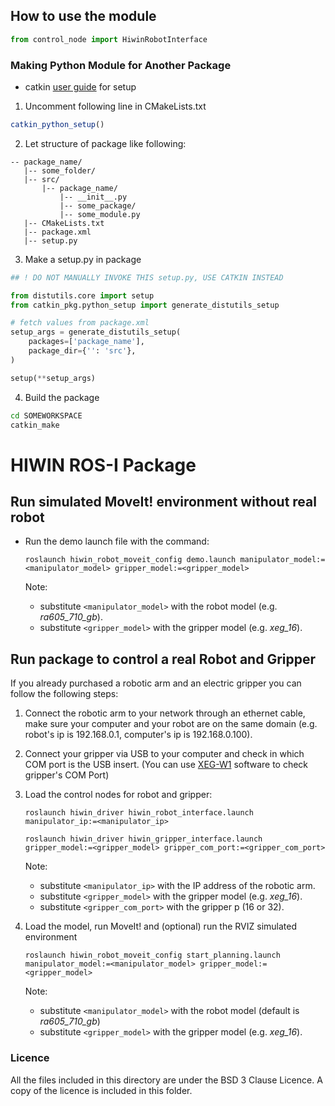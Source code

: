 ## How to use the module
```python
from control_node import HiwinRobotInterface
```
### Making Python Module for Another Package
* catkin [user guide](http://docs.ros.org/api/catkin/html/user_guide/setup_dot_py.html) for setup

1. Uncomment following line in CMakeLists.txt
```cmake
catkin_python_setup()
```

2. Let structure of package like following:
```
-- package_name/
   |-- some_folder/
   |-- src/
       |-- package_name/
           |-- __init__.py
           |-- some_package/
           |-- some_module.py
   |-- CMakeLists.txt
   |-- package.xml
   |-- setup.py
```

3. Make a setup.<span></span>py in package
```python
## ! DO NOT MANUALLY INVOKE THIS setup.py, USE CATKIN INSTEAD

from distutils.core import setup
from catkin_pkg.python_setup import generate_distutils_setup

# fetch values from package.xml
setup_args = generate_distutils_setup(
    packages=['package_name'],
    package_dir={'': 'src'},
)

setup(**setup_args)
```

4. Build the package
```bash
cd SOMEWORKSPACE
catkin_make
```


# HIWIN ROS-I Package
##  Run simulated MoveIt! environment without real robot
- Run the demo launch file with the command:

  `roslaunch hiwin_robot_moveit_config demo.launch manipulator_model:=<manipulator_model> gripper_model:=<gripper_model>`

  Note: 
     - substitute `<manipulator_model>` with the robot model (e.g. _ra605_710_gb_).
     - substitute `<gripper_model>` with the gripper model (e.g. _xeg_16_).

## Run package to control a real Robot and Gripper
If you already purchased a robotic arm and an electric gripper you can follow the following steps:

1. Connect the robotic arm to your network through an ethernet cable, make sure your computer and your robot are on the same domain (e.g. robot's ip is 192.168.0.1, computer's ip is 192.168.0.100).

1. Connect your gripper via USB to your computer and check in which COM port is the USB insert. (You can use [XEG-W1](https://www.hiwin.tw/support/ee/eg_software.aspx) software to check gripper's COM Port)

1. Load the control nodes for robot and gripper:

    `roslaunch hiwin_driver hiwin_robot_interface.launch manipulator_ip:=<manipulator_ip>`

    `roslaunch hiwin_driver hiwin_gripper_interface.launch gripper_model:=<gripper_model> gripper_com_port:=<gripper_com_port>`

    Note: 
     - substitute `<manipulator_ip>` with the IP address of the robotic arm.
     - substitute `<gripper_model>` with the gripper model (e.g. _xeg_16_).
     - substitute `<gripper_com_port>` with the gripper p (16 or 32).
     

1. Load the model, run MoveIt! and (optional) run the RVIZ simulated environment

    `roslaunch hiwin_robot_moveit_config start_planning.launch manipulator_model:=<manipulator_model> gripper_model:=<gripper_model>`

    Note: 
     - substitute `<manipulator_model>` with the robot model (default is _ra605_710_gb_)
     - substitute `<gripper_model>` with the gripper model (e.g. _xeg_16_).

### Licence

All the files included in this directory are under the BSD 3 Clause Licence. A copy of the licence is included in this folder.